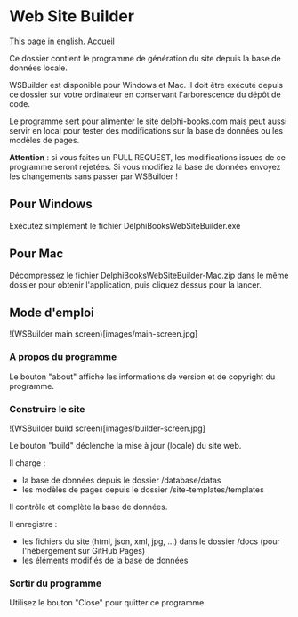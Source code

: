 # Web Site Builder

[This page in english.](README.md) [Accueil](../LISEZMOI.md)

Ce dossier contient le programme de génération du site depuis la base de données locale.

WSBuilder est disponible pour Windows et Mac. Il doit être exécuté depuis ce dossier sur votre ordinateur en conservant l'arborescence du dépôt de code.

Le programme sert pour alimenter le site delphi-books.com mais peut aussi servir en local pour tester des modifications sur la base de données ou les modèles de pages.

**Attention** : si vous faites un PULL REQUEST, les modifications issues de ce programme seront rejetées. Si vous modifiez la base de données envoyez les changements sans passer par WSBuilder !

## Pour Windows

Exécutez simplement le fichier DelphiBooksWebSiteBuilder.exe

## Pour Mac

Décompressez le fichier DelphiBooksWebSiteBuilder-Mac.zip dans le même dossier pour obtenir l'application, puis cliquez dessus pour la lancer.

## Mode d'emploi

!(WSBuilder main screen)[images/main-screen.jpg]

### A propos du programme

Le bouton "about" affiche les informations de version et de copyright du programme.

### Construire le site

!(WSBuilder build screen)[images/builder-screen.jpg]

Le bouton "build" déclenche la mise à jour (locale) du site web.

Il charge :
- la base de données depuis le dossier /database/datas
- les modèles de pages depuis le dossier /site-templates/templates

Il contrôle et complète la base de données.

Il enregistre :
- les fichiers du site (html, json, xml, jpg, ...) dans le dossier /docs (pour l'hébergement sur GitHub Pages)
- les éléments modifiés de la base de données

### Sortir du programme

Utilisez le bouton "Close" pour quitter ce programme.
